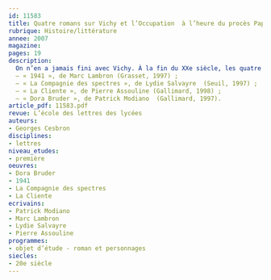 ```yaml
---
id: 11583
title: Quatre romans sur Vichy et l’Occupation  à l’heure du procès Papon (1997)
rubrique: Histoire/littérature
annee: 2007
magazine: 
pages: 19
description: 
  On n’en a jamais fini avec Vichy. À la fin du XXe siècle, les quatre années de l’Occupation, longtemps occultées, réapparaissent avec un sombre éclat. Outre une éclosion de titres directement liés à la carrière de celui qui fut successivement fonctionnaire de l’État français et ministre de la Ve République, Maurice Papon, quatre romans prouvent que la mémoire des « années noires » obsède toujours les écrivains :
  – « 1941 », de Marc Lambron (Grasset, 1997) ;
  – « La Compagnie des spectres », de Lydie Salvayre  (Seuil, 1997) ;
  – « La Cliente », de Pierre Assouline (Gallimard, 1998) ;
  – « Dora Bruder », de Patrick Modiano  (Gallimard, 1997).
article_pdf: 11583.pdf
revue: L’école des lettres des lycées
auteurs:
- Georges Cesbron
disciplines:
- lettres
niveau_etudes:
- première
oeuvres:
- Dora Bruder
- 1941
- La Compagnie des spectres
- La Cliente
ecrivains:
- Patrick Modiano
- Marc Lambron
- Lydie Salvayre
- Pierre Assouline
programmes:
- objet d’étude - roman et personnages
siecles:
- 20e siècle
---
```

